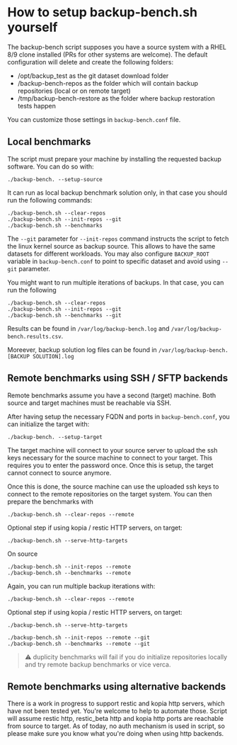 # How to setup backup-bench.sh yourself

The backup-bench script supposes you have a source system with a RHEL 8/9 clone installed (PRs for other systems are welcome).
The default configuration will delete and create the following folders:

 - /opt/backup_test as the git dataset download folder
 - /backup-bench-repos as the folder which will contain backup repositories (local or on remote target)
 - /tmp/backup-bench-restore as the folder where backup restoration tests happen

You can customize those settings in `backup-bench.conf` file.

## Local benchmarks

The script must prepare your machine by installing the requested backup software. You can do so with:

```
./backup-bench. --setup-source
```

It can run as local backup benchmark solution only, in that case you should run the following commands:
```
./backup-bench.sh --clear-repos
./backup-bench.sh --init-repos --git
./backup-bench.sh --benchmarks
```

The `--git` parameter for `--init-repos` command instructs the script to fetch the linux kernel source as backup source.
This allows to have the same datasets for different workloads.
You may also configure `BACKUP_ROOT` variable in `backup-bench.conf` to point to specific dataset and avoid using `--git` parameter.


You might want to run multiple iterations of backups.
In that case, you can run the following

```
./backup-bench.sh --clear-repos
./backup-bench.sh --init-repos --git
./backup-bench.sh --benchmarks --git
```

Results can be found in `/var/log/backup-bench.log` and `/var/log/backup-bench.results.csv`.

Moreever, backup solution log files can be found in `/var/log/backup-bench.[BACKUP SOLUTION].log`

## Remote benchmarks using SSH / SFTP backends

Remote benchmarks assume you have a second (target) machine.
Both source and target machines must be reachable via SSH.

After having setup the necessary FQDN and ports in `backup-bench.conf`, you can initialize the target with:

```
./backup-bench. --setup-target
```

The target machine will connect to your source server to upload the ssh keys necessary for the source machine to connect to your target. This requires you to enter the password once.
Once this is setup, the target cannot connect to source anymore.

Once this is done, the source machine can use the uploaded ssh keys to connect to the remote repositories on the target system.
You can then prepare the benchmarks with

```
./backup-bench.sh --clear-repos --remote
```

Optional step if using kopia / restic HTTP servers, on target:
```
./backup-bench.sh --serve-http-targets
```

On source
```
./backup-bench.sh --init-repos --remote
./backup-bench.sh --benchmarks --remote
```

Again, you can run multiple backup iterations with:
```
./backup-bench.sh --clear-repos --remote
```

Optional step if using kopia / restic HTTP servers, on target:
```
./backup-bench.sh --serve-http-targets
```

```
./backup-bench.sh --init-repos --remote --git
./backup-bench.sh --benchmarks --remote --git
```

> :warning:
> duplicity benchmarks will fail if you do initialize repositories locally and try remote backup benchmarks or vice verca.

## Remote benchmarks using alternative backends

There is a work in progress to support restic and kopia http servers, which have not been tested yet.
You're welcome to help to automate those.
Script will assume restic http, restic_beta http and kopia http ports are reachable from source to target. As of today, no auth mechanism is used in script, so please make sure you know what you're doing when using http backends.
